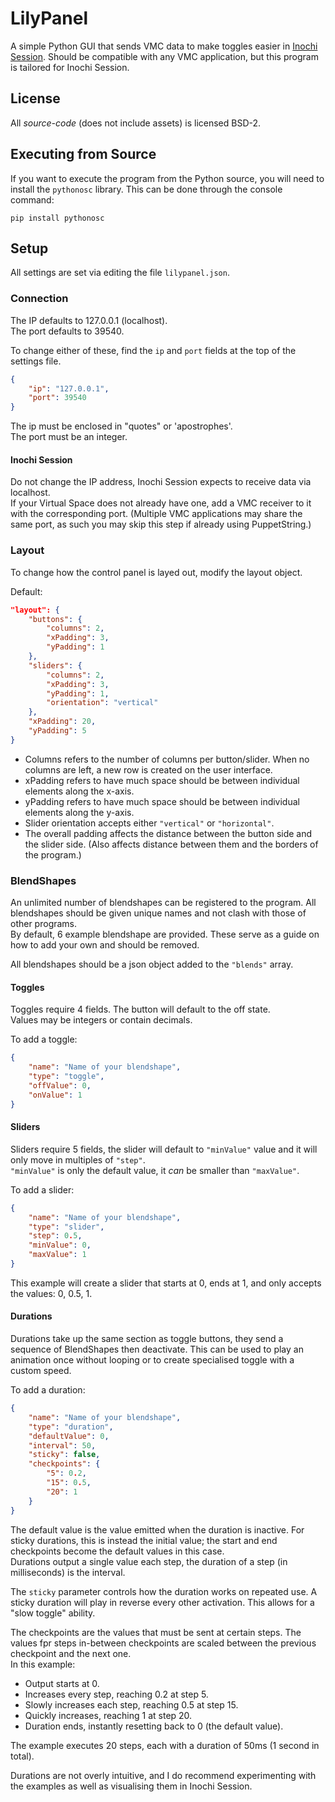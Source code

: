 # LilyPanel
A simple Python GUI that sends VMC data to make toggles easier in [Inochi Session](https://github.com/Inochi2D/inochi-session). Should be compatible with any VMC application, but this program is tailored for Inochi Session.

## License
All *source-code* (does not include assets) is licensed BSD-2.

## Executing from Source
If you want to execute the program from the Python source, you will need to install the `pythonosc` library. This can be done through the console command:  
```
pip install pythonosc
```

## Setup
All settings are set via editing the file `lilypanel.json`.

### Connection
The IP defaults to 127.0.0.1 (localhost).  
The port defaults to 39540.

To change either of these, find the `ip` and `port` fields at the top of the settings file.
```json
{
    "ip": "127.0.0.1",
    "port": 39540
}
```
The ip must be enclosed in "quotes" or 'apostrophes'.  
The port must be an integer.

#### Inochi Session
Do not change the IP address, Inochi Session expects to receive data via localhost.  
If your Virtual Space does not already have one, add a VMC receiver to it with the corresponding port. (Multiple VMC applications may share the same port, as such you may skip this step if already using PuppetString.)

### Layout
To change how the control panel is layed out, modify the layout object.

Default:
```json
"layout": {
    "buttons": {
        "columns": 2,
        "xPadding": 3,
        "yPadding": 1
    },
    "sliders": {
        "columns": 2,
        "xPadding": 3,
        "yPadding": 1,
        "orientation": "vertical"
    },
    "xPadding": 20,
    "yPadding": 5
}
```

- Columns refers to the number of columns per button/slider. When no columns are left, a new row is created on the user interface.
- xPadding refers to have much space should be between individual elements along the x-axis.
- yPadding refers to have much space should be between individual elements along the y-axis.
- Slider orientation accepts either `"vertical"` or `"horizontal"`.
- The overall padding affects the distance between the button side and the slider side. (Also affects distance between them and the borders of the program.)

### BlendShapes
An unlimited number of blendshapes can be registered to the program. All blendshapes should be given unique names and not clash with those of other programs.  
By default, 6 example blendshape are provided. These serve as a guide on how to add your own and should be removed.

All blendshapes should be a json object added to the `"blends"` array.

#### Toggles
Toggles require 4 fields. The button will default to the off state.  
Values may be integers or contain decimals.

To add a toggle:
```json
{
    "name": "Name of your blendshape",
    "type": "toggle",
    "offValue": 0,
    "onValue": 1
}
```

#### Sliders
Sliders require 5 fields, the slider will default to `"minValue"` value and it will only move in multiples of `"step"`.  
`"minValue"` is only the default value, it *can* be smaller than `"maxValue"`.

To add a slider:
```json
{
    "name": "Name of your blendshape",
    "type": "slider",
    "step": 0.5,
    "minValue": 0,
    "maxValue": 1
}
```
This example will create a slider that starts at 0, ends at 1, and only accepts the values: 0, 0.5, 1.

#### Durations
Durations take up the same section as toggle buttons, they send a sequence of BlendShapes then deactivate. This can be used to play an animation once without looping or to create specialised toggle with a custom speed.

To add a duration:
```json
{
    "name": "Name of your blendshape",
    "type": "duration",
    "defaultValue": 0,
    "interval": 50,
    "sticky": false,
    "checkpoints": {
        "5": 0.2,
        "15": 0.5,
        "20": 1
    }
}
```
The default value is the value emitted when the duration is inactive. For sticky durations, this is instead the initial value; the start and end checkpoints become the default values in this case.  
Durations output a single value each step, the duration of a step (in milliseconds) is the interval.

The `sticky` parameter controls how the duration works on repeated use. A sticky duration will play in reverse every other activation. This allows for a "slow toggle" ability.

The checkpoints are the values that must be sent at certain steps. The values fpr steps in-between checkpoints are scaled between the previous checkpoint and the next one.  
In this example:
- Output starts at 0.
- Increases every step, reaching 0.2 at step 5.
- Slowly increases each step, reaching 0.5 at step 15.
- Quickly increases, reaching 1 at step 20.
- Duration ends, instantly resetting back to 0 (the default value).

The example executes 20 steps, each with a duration of 50ms (1 second in total).

Durations are not overly intuitive, and I do recommend experimenting with the examples as well as visualising them in Inochi Session.
